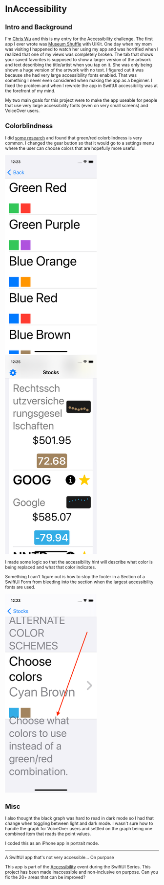 # InAccessibility

## Intro and Background

I'm [Chris Wu](https://twitter.com/MuseumShuffle) and this is my entry for the Accessibility challenge. The first app I ever wrote was [Museum Shuffle](https://apps.apple.com/us/app/museum-shuffle/id1367002436) with UIKit. One day when my mom was visiting I happened to watch her using my app and was horrified when I realized that one of my views was completely broken. The tab that shows your saved favorites is supposed to show a larger version of the artwork and text describing the title/artist when you tap on it. She was only being shown a huge version of the artwork with no text. I figured out it was because she had very large accessibility fonts enabled. That was something I never even considered when making the app as a beginner. I fixed the problem and when I rewrote the app in SwiftUI accessibility was at the forefront of my mind.

My two main goals for this project were to make the app useable for people that use very large accessibility fonts (even on very small screens) and VoiceOver users.

## Colorblindness

I did [some research](https://www.tableau.com/about/blog/examining-data-viz-rules-dont-use-red-green-together) and found that green/red colorblindness is very common. I changed the gear button so that it would go to a settings menu where the user can choose colors that are hopefully more useful. 

<img width="300" alt="The menu where colors are selected." src="https://github.com/shiftingsand/InAccessibility-cwu/blob/main/052522colorMenu.png">

<img width="300" alt="The UI after an alternate color scheme has been selected." src="https://github.com/shiftingsand/InAccessibility-cwu/blob/main/052522colorResult.png">

I made some logic so that the accessibility hint will describe what color is being replaced and what that color indicates.

Something I can't figure out is how to stop the footer in a Section of a SwiftUI Form from bleeding into the section when the largest accessibility fonts are used.

<img width="300" alt="Large text from the footer bleeding into the body of the Section." src="https://github.com/shiftingsand/InAccessibility-cwu/blob/main/052522colorBleed.png">

## Misc

I also thought the black graph was hard to read in dark mode so I had that change when toggling between light and dark mode. I wasn't sure how to handle the graph for VoiceOver users and settled on the graph being one combined item that reads the point values.

I coded this as an iPhone app in portrait mode.

----
A SwiftUI app that's not very accessible... On purpose

This app is part of the [Accessibility](https://www.swiftuiseries.com/accessibility) event during the SwiftUI Series. This project has been made inaccessible and non-inclusive on purpose. Can you fix the 20+ areas that can be improved?
